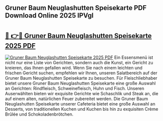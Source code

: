## Gruner Baum Neuglashutten Speisekarte PDF Download Online 2025 lPVgl

# <h2><a href="http://gcb3q1.nevu.top/?p=Gruner+Baum+Neuglashutten+Speisekarte">🔗 👉🔴 Gruner Baum Neuglashutten Speisekarte 2025 PDF</a></h2>

[![Gruner Baum Neuglashutten Speisekarte 2025 PDF](https://i.imgur.com/dBaPXMq.png)](http://gcb3q1.nevu.top/?p=Gruner+Baum+Neuglashutten+Speisekarte)
Ein Essensmenü ist nicht nur eine Liste von Gerichten, sondern auch die Kunst, ein Gericht zu kreieren, das Ihnen gefallen wird. Wenn Sie nach einem leichten und frischen Gericht suchen, empfehlen wir Ihnen, unseren Salatbereich auf der Gruner Baum Neuglashutten Speisekarte zu besuchen. Für Fleischliebhaber bietet unsere Gruner Baum Neuglashutten Speisekarte eine große Auswahl an Gerichten: Rindfleisch, Schweinefleisch, Huhn und Fisch. Unseren Auserwählten bieten wir exquisite Gerichte wie Schaschlik und Steak an, die auf einem alten, natürlichen Feuer zubereitet werden. Die Gruner Baum Neuglashutten Speisekarte unserer Cafeteria bietet eine große Auswahl an Desserts, von traditionellen Kuchen und Kuchen bis hin zu exquisiten Crème Brûlée und Schokoladenbrötchen.
